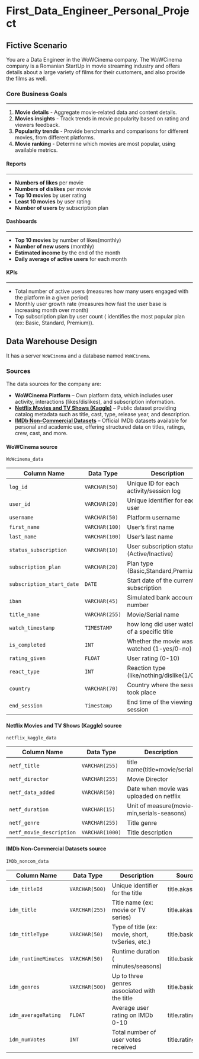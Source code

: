 # First_Data_Engineer_Personal_Project

## Fictive Scenario

You are a Data Engineer in the WoWCinema company. The WoWCinema company is a Romanian StartUp in movie streaming industry and offers details about a large variety of films for their customers, and also provide the films as well.

### Core Business Goals

---

1. **Movie details** - Aggregate movie-related data and content details.
2. **Movies insights** - Track trends in movie popularity based on rating and viewers feedback.
3. **Popularity trends** - Provide benchmarks and comparisons for different movies, from different platforms.
4. **Movie ranking** - Determine which movies are most popular, using available metrics.

#### Reports

---

- **Numbers of likes** per movie
- **Numbers of dislikes** per movie
- **Top 10 movies** by user rating
- **Least 10 movies** by user rating
- **Number of users** by subscription plan

#### Dashboards

---

- **Top 10 movies** by number of likes(monthly)
- **Number of new users** (monthly)
- **Estimated income** by the end of the month
- **Daily average of active users** for each month

#### KPIs

---

- Total number of active users (measures how many users engaged with the platform in a given period)
- Monthly user growth rate (measures how fast the user base is increasing month over month)
- Top subscription plan by user count ( identifies the most popular plan (ex: Basic, Standard, Premium)).

## Data Warehouse Design

It has a server `WoWCinema` and a database named `WoWCinema`.

### Sources

The data sources for the company are:

- **WoWCinema Platform** – Own platform data, which includes user activity, interactions (likes/dislikes), and subscription information.
- [**Netflix Movies and TV Shows (Kaggle)**](https://www.kaggle.com/datasets/shivamb/netflix-shows) – Public dataset providing catalog metadata such as title, cast, type, release year, and description.
- [**IMDb Non-Commercial Datasets**](https://developer.imdb.com/non-commercial-datasets/) – Official IMDb datasets available for personal and academic use, offering structured data on titles, ratings, crew, cast, and more.

#### **WoWCinema source**

`WoWcinema_data`

| Column Name               | Data Type      | Description                                      |
| ------------------------- | -------------- | ------------------------------------------------ |
| `log_id`                  | `VARCHAR(50)`  | Unique ID for each activity/session log          |
| `user_id`                 | `VARCHAR(20)`  | Unique identifier for each user                  |
| `username`                | `VARCHAR(50)`  | Platform username                                |
| `first_name`              | `VARCHAR(100)` | User’s first name                                |
| `last_name`               | `VARCHAR(100)` | User’s last name                                 |
| `status_subscription`     | `VARCHAR(10)`  | User subscription status (Active/Inactive)       |
| `subscription_plan`       | `VARCHAR(20)`  | Plan type (Basic,Standard,Premium)               |
| `subscription_start_date` | `DATE`         | Start date of the current subscription           |
| `iban`                    | `VARCHAR(45)`  | Simulated bank account number                    |
| `title_name`              | `VARCHAR(255)` | Movie/Serial name                                |
| `watch_timestamp`         | `TIMESTAMP`    | how long did user watched of a specific title    |
| `is_completed`            | `INT`          | Whether the movie was fully watched (1-yes/0-no) |
| `rating_given`            | `FLOAT`        | User rating (0-10)                               |
| `react_type`              | `INT`          | Reaction type (like/nothing/dislike(1/0/-1))     |
| `country`                 | `VARCHAR(70)`  | Country where the session took place             |
| `end_session`             | `Timestamp`    | End time of the viewing session                  |

#### **Netflix Movies and TV Shows (Kaggle) source**

`netflix_kaggle_data`

| Column Name              | Data Type       | Description                                |
| ------------------------ | --------------- | ------------------------------------------ |
| `netf_title`             | `VARCHAR(255)`  | title name(title=movie/serial)             |
| `netf_director`          | `VARCHAR(255)`  | Movie Director                             |
| `netf_data_added`        | `VARCHAR(50)`   | Date when movie was uploaded on netflix    |
| `netf_duration`          | `VARCHAR(15)`   | Unit of measure(movie-min,serials-seasons) |
| `netf_genre`             | `VARCHAR(255)`  | Title genre                                |
| `netf_movie_description` | `VARCHAR(1000)` | Title description                          |

#### **IMDb Non-Commercial Datasets source**

`IMDb_noncom_data`

| Column Name          | Data Type      | Description                                      | Source File          |
| -------------------- | -------------- | ------------------------------------------------ | -------------------- |
| `idm_titleId`        | `VARCHAR(500)` | Unique identifier for the title                  | title.akas.tsv.gz    |
| `idm_title`          | `VARCHAR(255)` | Title name (ex: movie or TV series)              | title.akas.tsv.gz    |
| `idm_titleType`      | `VARCHAR(50)`  | Type of title (ex: movie, short, tvSeries, etc.) | title.basics.tsv.gz  |
| `idm_runtimeMinutes` | `VARCHAR(50)`  | Runtime duration ( minutes/seasons)              | title.basics.tsv.gz  |
| `idm_genres`         | `VARCHAR(500)` | Up to three genres associated with the title     | title.basics.tsv.gz  |
| `idm_averageRating`  | `FLOAT`        | Average user rating on IMDb 0-10                 | title.ratings.tsv.gz |
| `idm_numVotes`       | `INT`          | Total number of user votes received              | title.ratings.tsv.gz |
